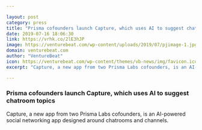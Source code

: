 ```yaml
---

layout: post
category: press
title: "Prisma cofounders launch Capture, which uses AI to suggest chatroom topics"
date: 2019-07-16 18:06:30
link: https://vrhk.co/2lE3hJP
image: https://venturebeat.com/wp-content/uploads/2019/07/pjimage-1.jpg?w=1200&strip=all
domain: venturebeat.com
author: "VentureBeat"
icon: https://venturebeat.com/wp-content/themes/vb-news/img/favicon.ico
excerpt: "Capture, a new app from two Prisma Labs cofounders, is an AI-powered social networking app designed around chatrooms and channels."

---
```


### Prisma cofounders launch Capture, which uses AI to suggest chatroom topics

Capture, a new app from two Prisma Labs cofounders, is an AI-powered social networking app designed around chatrooms and channels.